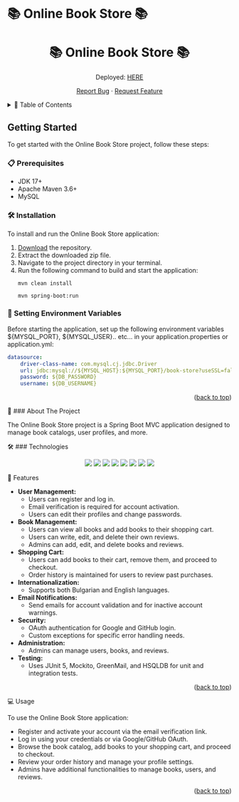 <a name="readme-top"></a>
# 📚 Online Book Store 📚

<div align="center">
  <h1>📚 Online Book Store 📚</h1>
  <p>Deployed: <a href="https://bookstore-bookstore.azuremicroservices.io/">HERE</a></p>
  <p>
    <a href="https://github.com/JulianJekov/OnlineBookStore/issues">Report Bug</a>
    ·
    <a href="https://github.com/JulianJekov/OnlineBookStore/issues">Request Feature</a>
  </p>
</div>

<details>
  <summary>📑 Table of Contents</summary>
  <ol>
    <li><a href="#getting-started">Getting Started</a>
      <ul>
        <li><a href="#prerequisites">Prerequisites</a></li>
        <li><a href="#installation">Installation</a></li>
        <li><a href="#setting-environment-variables">Setting Environment Variables</a></li>
      </ul>
    </li>
    <li><a href="#about-the-project">About The Project</a>
      <ul>
        <li><a href="#technologies">Technologies</a></li>
        <li><a href="#features">Features</a></li>
      </ul>
    </li>
    <li><a href="#usage">Usage</a></li>
  </ol>
</details>

## Getting Started
<p>To get started with the Online Book Store project, follow these steps:</p>

### 📋 Prerequisites
* JDK 17+
* Apache Maven 3.6+
* MySQL

### 🛠 Installation
<p>To install and run the Online Book Store application:</p>
<ol>
  <li><a href="https://github.com/JulianJekov/OnlineBookStore/archive/refs/heads/master.zip">Download</a> the repository.</li>
  <li>Extract the downloaded zip file.</li>
  <li>Navigate to the project directory in your terminal.</li>
  <li>Run the following command to build and start the application:</li>
  <pre><code>mvn clean install</code></pre>
  <pre><code>mvn spring-boot:run</code></pre>
</ol>

### 🔧 Setting Environment Variables
<p>Before starting the application, set up the following environment variables ${MYSQL_PORT}, ${MYSQL_USER}.. etc... in your application.properties or application.yml:</p>

```yaml
datasource:
    driver-class-name: com.mysql.cj.jdbc.Driver
    url: jdbc:mysql://${MYSQL_HOST}:${MYSQL_PORT}/book-store?useSSL=false&createDatabaseIfNotExist=true&allowPublicKeyRetrieval=true
    password: ${DB_PASSWORD}
    username: ${DB_USERNAME}
```
<p align="right">(<a href="#readme-top">back to top</a>)</p>
📖 ### About The Project
<p>The Online Book Store project is a Spring Boot MVC application designed to manage book catalogs, user profiles, and more.</p>
🛠 ### Technologies
<p align="center">
  <img src="https://img.shields.io/badge/Java-ED4236?logo=java&logoColor=white">
  <img src="https://img.shields.io/badge/Spring%20Boot-6DB33F?logo=spring-boot&logoColor=white">
  <img src="https://img.shields.io/badge/Spring%20Data%20JPA-6DB33F?logo=spring&logoColor=white">
  <img src="https://img.shields.io/badge/Spring%20Security-6DB33F?logo=spring-security&logoColor=white">
  <img src="https://img.shields.io/badge/MySQL-4479A1?logo=mysql&logoColor=white">
  <img src="https://img.shields.io/badge/Bootstrap-563D7C?logo=bootstrap&logoColor=white">
  <img src="https://img.shields.io/badge/HTML5-E34F26?logo=html5&logoColor=white">
  <img src="https://img.shields.io/badge/CSS3-1572B6?logo=css3&logoColor=white">
</p>
🌟 Features
<ul>
  <li><strong>User Management:</strong>
    <ul>
      <li>Users can register and log in.</li>
      <li>Email verification is required for account activation.</li>
      <li>Users can edit their profiles and change passwords.</li>
    </ul>
  </li>
  <li><strong>Book Management:</strong>
    <ul>
      <li>Users can view all books and add books to their shopping cart.</li>
      <li>Users can write, edit, and delete their own reviews.</li>
      <li>Admins can add, edit, and delete books and reviews.</li>
    </ul>
  </li>
  <li><strong>Shopping Cart:</strong>
    <ul>
      <li>Users can add books to their cart, remove them, and proceed to checkout.</li>
      <li>Order history is maintained for users to review past purchases.</li>
    </ul>
  </li>
  <li><strong>Internationalization:</strong>
    <ul>
      <li>Supports both Bulgarian and English languages.</li>
    </ul>
  </li>
  <li><strong>Email Notifications:</strong>
    <ul>
      <li>Send emails for account validation and for inactive account warnings.</li>
    </ul>
  </li>
  <li><strong>Security:</strong>
    <ul>
      <li>OAuth authentication for Google and GitHub login.</li>
      <li>Custom exceptions for specific error handling needs.</li>
    </ul>
  </li>
  <li><strong>Administration:</strong>
    <ul>
      <li>Admins can manage users, books, and reviews.</li>
    </ul>
  </li>
  <li><strong>Testing:</strong>
    <ul>
      <li>Uses JUnit 5, Mockito, GreenMail, and HSQLDB for unit and integration tests.</li>
    </ul>
  </li>
</ul>
<p align="right">(<a href="#readme-top">back to top</a>)</p>
💻 Usage
<p>To use the Online Book Store application:</p>
<ul>
  <li>Register and activate your account via the email verification link.</li>
  <li>Log in using your credentials or via Google/GitHub OAuth.</li>
  <li>Browse the book catalog, add books to your shopping cart, and proceed to checkout.</li>
  <li>Review your order history and manage your profile settings.</li>
  <li>Admins have additional functionalities to manage books, users, and reviews.</li>
</ul>
<p align="right">(<a href="#readme-top">back to top</a>)</p>
